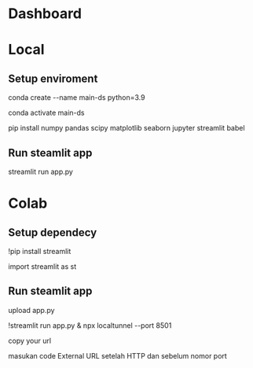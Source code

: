 # Dashboard

# Local
## Setup enviroment

conda create --name main-ds python=3.9

conda activate main-ds

pip install numpy pandas scipy matplotlib 
seaborn jupyter streamlit babel

## Run steamlit app

streamlit run app.py

# Colab
## Setup dependecy

!pip install streamlit

import streamlit as st

## Run steamlit app

upload app.py

!streamlit run app.py & npx localtunnel --port 8501

copy your url 

masukan code External URL setelah HTTP dan sebelum nomor port
